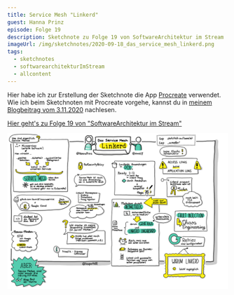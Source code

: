 ```yaml
---
title: Service Mesh "Linkerd"
guest: Hanna Prinz
episode: Folge 19
description: Sketchnote zu Folge 19 von SoftwareArchitektur im Stream
imageUrl: /img/sketchnotes/2020-09-18_das_service_mesh_linkerd.png
tags:
  - sketchnotes
  - softwarearchitekturImStream
  - allcontent
---
```


Hier habe ich zur Erstellung der Sketchnote die App [Procreate](https://procreate.art/) verwendet.
Wie ich beim Sketchnoten mit Procreate vorgehe, kannst du in [meinem Blogbeitrag vom 3.11.2020](/blog/2020-11-03_sketchnotes_mit_procreate/) nachlesen.

[Hier geht's zu Folge 19 von "SoftwareArchitektur im Stream"](https://software-architektur.tv/folge19.html)

![Sketchnote zu Folge 19](/img/sketchnotes/2020-09-18_das_service_mesh_linkerd.png)

